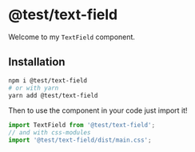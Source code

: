 # @test/text-field

Welcome to my `TextField` component.

## Installation

```sh
npm i @test/text-field
# or with yarn
yarn add @test/text-field
```

Then to use the component in your code just import it!

```js
import TextField from '@test/text-field';
// and with css-modules
import '@test/text-field/dist/main.css';
```
